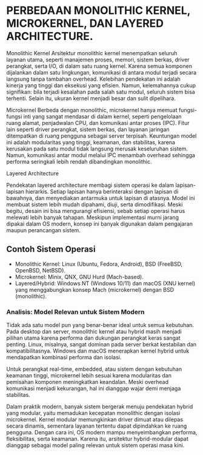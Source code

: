 # PERBEDAAN MONOLITHIC KERNEL, MICROKERNEL, DAN LAYERED ARCHITECTURE.

Monolithic Kernel
Arsitektur monolithic kernel menempatkan seluruh layanan utama, seperti manajemen proses, memori, sistem berkas, driver perangkat, serta I/O, di dalam satu ruang kernel. Karena semua komponen dijalankan dalam satu lingkungan, komunikasi di antara modul terjadi secara langsung tanpa tambahan overhead. Kelebihan pendekatan ini adalah kinerja yang tinggi dan eksekusi yang efisien. Namun, kelemahannya cukup signifikan: bila terjadi kesalahan pada salah satu modul, seluruh sistem bisa terhenti. Selain itu, ukuran kernel menjadi besar dan sulit dipelihara.

Microkernel
Berbeda dengan monolithic, microkernel hanya memuat fungsi-fungsi inti yang sangat mendasar di dalam kernel, seperti pengelolaan ruang alamat, penjadwalan CPU, dan komunikasi antar proses (IPC). Fitur lain seperti driver perangkat, sistem berkas, dan layanan jaringan ditempatkan di ruang pengguna sebagai server terpisah. Keuntungan model ini adalah modularitas yang tinggi, keamanan, dan stabilitas, karena kerusakan pada satu modul tidak langsung merusak keseluruhan sistem. Namun, komunikasi antar modul melalui IPC menambah overhead sehingga performa seringkali lebih rendah dibandingkan monolithic.

Layered Architecture

Pendekatan layered architecture membagi sistem operasi ke dalam lapisan-lapisan hierarkis. Setiap lapisan hanya berinteraksi dengan lapisan di bawahnya, dan menyediakan antarmuka untuk lapisan di atasnya. Model ini membuat sistem lebih mudah dipahami, diuji, serta dimodifikasi. Meski begitu, desain ini bisa mengurangi efisiensi, sebab setiap operasi harus melewati lebih banyak tahapan. Meskipun implementasi murni jarang dipakai dalam OS modern, konsep ini banyak digunakan dalam pengajaran maupun perancangan sistem.
## Contoh Sistem Operasi

- Monolithic Kernel: Linux (Ubuntu, Fedora, Android), BSD (FreeBSD, OpenBSD, NetBSD).
- Microkernel: Minix, QNX, GNU Hurd (Mach-based).
- Layered/Hybrid: Windows NT (Windows 10/11) dan macOS (XNU kernel) yang menggabungkan konsep Mach (microkernel) dengan BSD (monolithic).
### Analisis: Model Relevan untuk Sistem Modern

Tidak ada satu model pun yang benar-benar ideal untuk semua kebutuhan. Pada desktop dan server, monolithic kernel atau hybrid masih menjadi pilihan utama karena performa dan dukungan perangkat keras sangat penting. Linux, misalnya, sangat dominan pada server berkat kestabilan dan kompatibilitasnya. Windows dan macOS menerapkan kernel hybrid untuk mendapatkan kombinasi performa dan isolasi.

Untuk perangkat real-time, embedded, atau sistem dengan kebutuhan keamanan tinggi, microkernel lebih sesuai karena modularitas dan pemisahan komponen meningkatkan keandalan. Meski overhead komunikasi menjadi kekurangan, hal ini dianggap wajar demi menjaga stabilitas.

Dalam praktik modern, banyak sistem bergerak menuju pendekatan hybrid yang modular, yaitu memadukan kecepatan monolithic dengan isolasi microkernel. Kernel modular memungkinkan driver dimuat atau dilepas secara dinamis, sementara layanan tertentu dapat dipindahkan ke ruang pengguna. Dengan cara ini, OS modern mampu menyeimbangkan performa, fleksibilitas, serta keamanan. Karena itu, arsitektur hybrid-modular dapat dianggap sebagai model paling relevan untuk sistem operasi masa kini.
